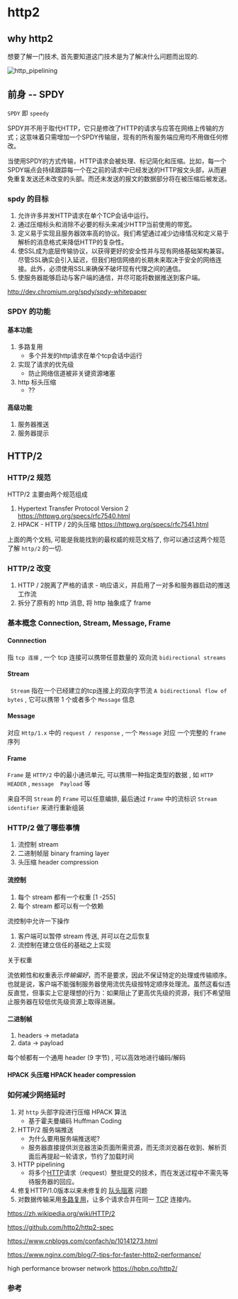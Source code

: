 

# http2

## why http2

想要了解一门技术, 首先要知道这门技术是为了解决什么问题而出现的.

![http_pipelining](https://open-chen.oss-cn-hangzhou.aliyuncs.com/open/img/2019/April/http_pipelining.jpg)

## 前身 -- SPDY

`SPDY` 即 `speedy` 

SPDY并不用于取代HTTP，它只是修改了HTTP的请求与应答在网络上传输的方式；这意味着只需增加一个SPDY传输层，现有的所有服务端应用均不用做任何修改。 

当使用SPDY的方式传输，HTTP请求会被处理、标记简化和压缩。比如，每一个SPDY端点会持续跟踪每一个在之前的请求中已经发送的HTTP报文头部，从而避免重复发送还未改变的头部。而还未发送的报文的数据部分将在被压缩后被发送。

### spdy 的目标

1. 允许许多并发HTTP请求在单个TCP会话中运行。
2. 通过压缩标头和消除不必要的标头来减少HTTP当前使用的带宽。
3. 定义易于实现且服务器效率高的协议。我们希望通过减少边缘情况和定义易于解析的消息格式来降低HTTP的复杂性。
4. 使SSL成为底层传输协议，以获得更好的安全性并与现有网络基础架构兼容。尽管SSL确实会引入延迟，但我们相信网络的长期未来取决于安全的网络连接。此外，必须使用SSL来确保不破坏现有代理之间的通信。  
5. 使服务器能够启动与客户端的通信，并尽可能将数据推送到客户端。

http://dev.chromium.org/spdy/spdy-whitepaper

### SPDY 的功能

#### 基本功能

1. 多路复用
   - 多个并发的http请求在单个tcp会话中运行
2. 实现了请求的优先级
   - 防止网络信道被非关键资源堵塞
3. http 标头压缩
   - ??

#### 高级功能

1. 服务器推送
2. 服务器提示

## HTTP/2

###   HTTP/2 规范

HTTP/2 主要由两个规范组成

1. Hypertext Transfer Protocol Version 2 https://httpwg.org/specs/rfc7540.html
2. HPACK - HTTP / 2的头压缩 https://httpwg.org/specs/rfc7541.html

上面的两个文档, 可能是我能找到的最权威的规范文档了, 你可以通过这两个规范了解 `http/2` 的一切.

### HTTP/2 改变

1. HTTP / 2脱离了严格的请求 - 响应语义，并启用了一对多和服务器启动的推送工作流
2. 拆分了原有的 http 消息, 将 http 抽象成了 frame 

### 基本概念  Connection, Stream, Message, Frame

#### Connnection

指 `tcp 连接` , 一个 tcp 连接可以携带任意数量的 双向流 `bidirectional streams`

#### **Stream** 

` Stream` 指在一个已经建立的tcp连接上的双向字节流 `A bidirectional flow of bytes` , 它可以携带 1 个或者多个 `Message` 信息

#### Message

对应 `Http/1.x` 中的 `request / response` , 一个 `Message` 对应 一个完整的 `frame` 序列

#### Frame

`Frame` 是 `HTTP/2` 中的最小通讯单元, 可以携带一种指定类型的数据 , 如 `HTTP HEADER` , `message  Payload` 等

来自不同 `Stream` 的 `Frame` 可以任意编排, 最后通过 `Frame` 中的流标识 `Stream identifier` 来进行重新组装

### HTTP/2 做了哪些事情

1. 流控制 stream 
2. 二进制帧层 binary framing layer
3. 头压缩  header compression



#### 流控制

1.  每个 stream 都有一个权重 [1 -255]
2. 每个 stream 都可以有一个依赖

流控制中允许一下操作

1.  客户端可以暂停 stream 传送, 并可以在之后恢复
2. 流控制在建立信任的基础之上实现

关于权重

流依赖性和权重表示*传输偏好*，而不是要求，因此不保证特定的处理或传输顺序。也就是说，客户端不能强制服务器使用流优先级按特定顺序处理流。虽然这看似违反直觉，但事实上它是理想的行为：如果阻止了更高优先级的资源，我们不希望阻止服务器在较低优先级资源上取得进展。



#### 二进制帧

1. headers -> metadata
2. data ->  payload

每个帧都有一个通用 header (9 字节) , 可以高效地进行编码/解码

#### HPACK 头压缩 HPACK header compression





### 如何减少网络延时

1. 对 `http` 头部字段进行压缩 HPACK 算法
   - 基于霍夫曼编码 Huffman Coding
2. HTTP/2 服务端推送
   - 为什么要用服务端推送呢?
   - 服务器直接提供浏览器渲染页面所需资源，而无须浏览器在收到、解析页面后再提起一轮请求，节约了加载时间
3. HTTP pipelining 
   - 将多个[HTTP](https://zh.wikipedia.org/wiki/HTTP)请求（request）整批提交的技术，而在发送过程中不需先等待服务器的回应。
4. 修复HTTP/1.0版本以来未修复的 [队头阻塞](https://zh.wikipedia.org/wiki/%E9%98%9F%E5%A4%B4%E9%98%BB%E5%A1%9E) 问题
5. 对数据传输采用[多路复用](https://zh.wikipedia.org/wiki/%E5%A4%9A%E8%B7%AF%E5%A4%8D%E7%94%A8)，让多个请求合并在同一 [TCP](https://zh.wikipedia.org/wiki/TCP) 连接内。



https://zh.wikipedia.org/wiki/HTTP/2

https://github.com/http2/http2-spec


https://www.cnblogs.com/confach/p/10141273.html

https://www.nginx.com/blog/7-tips-for-faster-http2-performance/

high performance browser network     https://hpbn.co/http2/




























### 参考

[1]: https://zh.wikipedia.org/wiki/SPDY	"SPDY wiki"



[^2]: spdy wiki






